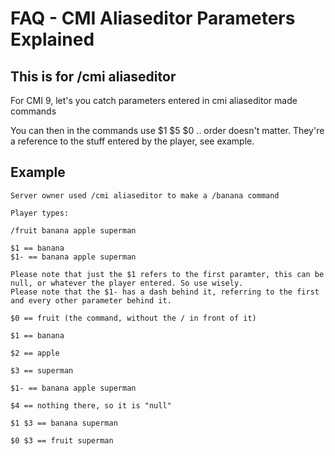 # FAQ - CMI Aliaseditor Parameters Explained

## This is for /cmi aliaseditor

For CMI 9, let's you catch parameters entered in cmi aliaseditor made commands

You can then in the commands use $1 $5 $0 .. order doesn't matter. They're a reference to the stuff entered by the player, see example.

## Example

```
Server owner used /cmi aliaseditor to make a /banana command

Player types:

/fruit banana apple superman

$1 == banana
$1- == banana apple superman

Please note that just the $1 refers to the first paramter, this can be null, or whatever the player entered. So use wisely.
Please note that the $1- has a dash behind it, referring to the first and every other parameter behind it. 

$0 == fruit (the command, without the / in front of it)

$1 == banana

$2 == apple

$3 == superman

$1- == banana apple superman

$4 == nothing there, so it is "null"

$1 $3 == banana superman

$0 $3 == fruit superman

```
